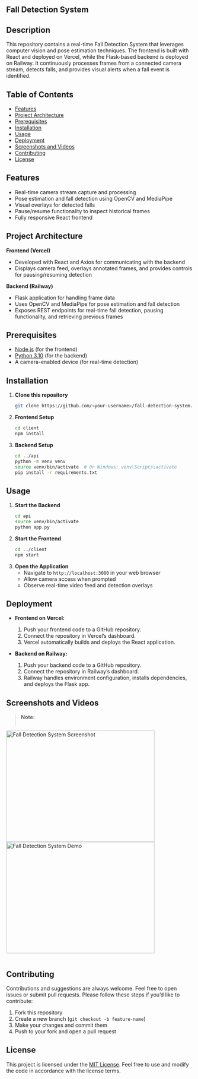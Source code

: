 ## Fall Detection System

## Description
This repository contains a real-time Fall Detection System that leverages computer vision and pose estimation techniques. The frontend is built with React and deployed on Vercel, while the Flask-based backend is deployed on Railway. It continuously processes frames from a connected camera stream, detects falls, and provides visual alerts when a fall event is identified.

## Table of Contents
- [Features](#features)  
- [Project Architecture](#project-architecture)  
- [Prerequisites](#prerequisites)  
- [Installation](#installation)  
- [Usage](#usage)  
- [Deployment](#deployment)  
- [Screenshots and Videos](#screenshots-and-videos)  
- [Contributing](#contributing)  
- [License](#license)

## Features
- Real-time camera stream capture and processing  
- Pose estimation and fall detection using OpenCV and MediaPipe  
- Visual overlays for detected falls  
- Pause/resume functionality to inspect historical frames  
- Fully responsive React frontend  

## Project Architecture
**Frontend (Vercel)**  
- Developed with React and Axios for communicating with the backend  
- Displays camera feed, overlays annotated frames, and provides controls for pausing/resuming detection  

**Backend (Railway)**  
- Flask application for handling frame data  
- Uses OpenCV and MediaPipe for pose estimation and fall detection  
- Exposes REST endpoints for real-time fall detection, pausing functionality, and retrieving previous frames  

## Prerequisites
- [Node.js](https://nodejs.org/) (for the frontend)  
- [Python 3.10](https://www.python.org/) (for the backend)  
- A camera-enabled device (for real-time detection)  

## Installation
1. **Clone this repository**  
   ```bash
   git clone https://github.com/<your-username>/fall-detection-system.git
   ```
2. **Frontend Setup**  
   ```bash
   cd client
   npm install
   ```
3. **Backend Setup**  
   ```bash
   cd ../api
   python -m venv venv
   source venv/bin/activate  # On Windows: venv\Scripts\activate
   pip install -r requirements.txt
   ```

## Usage
1. **Start the Backend**  
   ```bash
   cd api
   source venv/bin/activate
   python app.py
   ```
2. **Start the Frontend**  
   ```bash
   cd ../client
   npm start
   ```
3. **Open the Application**  
   - Navigate to `http://localhost:3000` in your web browser  
   - Allow camera access when prompted  
   - Observe real-time video feed and detection overlays  

## Deployment
- **Frontend on Vercel:**  
  1. Push your frontend code to a GitHub repository.  
  2. Connect the repository in Vercel’s dashboard.  
  3. Vercel automatically builds and deploys the React application.  

- **Backend on Railway:**  
  1. Push your backend code to a GitHub repository.  
  2. Connect the repository in Railway’s dashboard.  
  3. Railway handles environment configuration, installs dependencies, and deploys the Flask app.  

## Screenshots and Videos
> **Note:** 
>  
> ```
<img src="https://github.com/user-attachments/assets/48d464cd-d08e-405c-92fa-75284bad0cfc" width="400" height="300" alt="Fall Detection System Screenshot"> 
 
<img src="https://github.com/user-attachments/assets/3e153bb8-6991-4e37-9459-8a864f49be5e" width="400" height="300" alt="Fall Detection System Demo"> 



> ```

## Contributing
Contributions and suggestions are always welcome. Feel free to open issues or submit pull requests. Please follow these steps if you’d like to contribute:  
1. Fork this repository  
2. Create a new branch (`git checkout -b feature-name`)  
3. Make your changes and commit them  
4. Push to your fork and open a pull request  

## License
This project is licensed under the [MIT License](LICENSE). Feel free to use and modify the code in accordance with the license terms.
